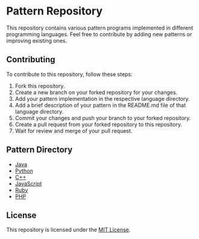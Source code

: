 # Pattern Repository

This repository contains various pattern programs implemented in different programming languages. Feel free to contribute by adding new patterns or improving existing ones.

## Contributing

To contribute to this repository, follow these steps:

1. Fork this repository.
2. Create a new branch on your forked repository for your changes.
3. Add your pattern implementation in the respective language directory.
4. Add a brief description of your pattern in the README.md file of that language directory.
5. Commit your changes and push your branch to your forked repository.
6. Create a pull request from your forked repository to this repository.
7. Wait for review and merge of your pull request.

## Pattern Directory

* [Java](./Java/README.md)
* [Python](./Python/README.md)
* [C++](./C++/README.md)
* [JavaScript](./JavaScript/README.md)
* [Ruby](./Ruby/README.md)
* [PHP](./PHP/README.md)

## License

This repository is licensed under the [MIT License](LICENSE.md).
